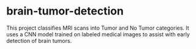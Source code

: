 # brain-tumor-detection
This project classifies MRI scans into Tumor and No Tumor categories. It uses a CNN model trained on labeled medical images to assist with early detection of brain tumors.

